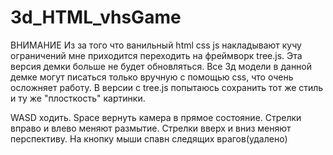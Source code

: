 # 3d_HTML_vhsGame
ВНИМАНИЕ
Из за того что ванильный html css js накладывают кучу ограничений мне приходится переходить на фреймворк tree.js. Эта версия демки больше не будет обновляться. Все 3д модели в данной демке могут писаться только вручную с помощью css, что очень осложняет работу. В версии с tree.js попытаюсь сохранить тот же стиль и ту же "плосткость" картинки.

WASD ходить. Space вернуть камера в прямое состояние. Стрелки вправо и влево меняют размытие. Стрелки вверх и вниз меняют перспективу. На кнопку мыши спавн следящих врагов(удалено)
